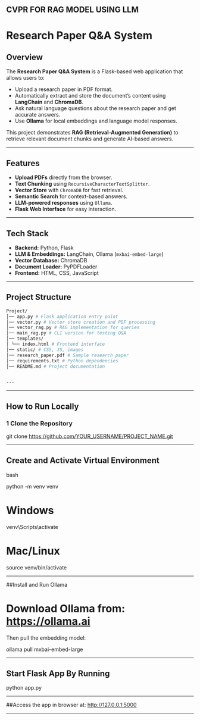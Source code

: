 ##  CVPR FOR RAG MODEL USING LLM

# Research Paper Q&A System

## Overview
The **Research Paper Q&A System** is a Flask-based web application that allows users to:
- Upload a research paper in PDF format.
- Automatically extract and store the document’s content using **LangChain** and **ChromaDB**.
- Ask natural language questions about the research paper and get accurate answers.
- Use **Ollama** for local embeddings and language model responses.

This project demonstrates **RAG (Retrieval-Augmented Generation)** to retrieve relevant document chunks and generate AI-based answers.

---

## Features
- **Upload PDFs** directly from the browser.
- **Text Chunking** using `RecursiveCharacterTextSplitter`.
- **Vector Store** with `ChromaDB` for fast retrieval.
- **Semantic Search** for context-based answers.
- **LLM-powered responses** using `Ollama`.
- **Flask Web Interface** for easy interaction.

---

## Tech Stack
- **Backend:** Python, Flask  
- **LLM & Embeddings:** LangChain, Ollama (`mxbai-embed-large`)  
- **Vector Database:** ChromaDB  
- **Document Loader:** PyPDFLoader  
- **Frontend:** HTML, CSS, JavaScript  

---

## Project Structure
```bash
Project/
│── app.py # Flask application entry point
│── vector.py # Vector store creation and PDF processing
│── vector_rag.py # RAG implementation for queries
│── main_rag.py # CLI version for testing Q&A
│── templates/
│ └── index.html # Frontend interface
│── static/ # CSS, JS, images
│── research_paper.pdf # Sample research paper
│── requirements.txt # Python dependencies
│── README.md # Project documentation


---
```

---
## How to Run Locally

### 1️ Clone the Repository

git clone https://github.com/YOUR_USERNAME/PROJECT_NAME.git

---

## Create and Activate Virtual Environment
bash 

python -m venv venv

# Windows
venv\Scripts\activate

# Mac/Linux
source venv/bin/activate

---

##Install and Run Ollama

# Download Ollama from: https://ollama.ai
Then pull the embedding model:

ollama pull mxbai-embed-large

---

## Start Flask App By Running
python app.py

---

##Access the app in browser at:
http://127.0.0.1:5000

---


